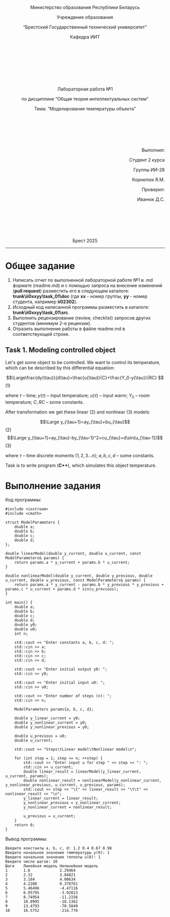 <p align="center"> Министерство образования Республики Беларусь</p>
<p align="center">Учреждение образования</p>
<p align="center">“Брестский Государственный технический университет”</p>
<p align="center">Кафедра ИИТ</p>
<br><br><br><br><br><br><br>
<p align="center">Лабораторная работа №1</p>
<p align="center">по дисциплине “Общая теория интеллектуальных систем”</p>
<p align="center">Тема: “Моделирования температуры объекта”</p>
<br><br><br><br><br>
<p align="right">Выполнил:</p>
<p align="right">Студент 2 курса</p>
<p align="right">Группы ИИ-28</p>
<p align="right">Корнелюк Я.М.</p>
<p align="right">Проверил:</p>
<p align="right">Иванюк Д.С.</p>
<br><br><br><br><br>
<p align="center">Брест 2025</p>


<hr>


# Общее задание #
1. Написать отчет по выполненной лабораторной работе №1 в .md формате (readme.md) и с помощью запроса на внесение изменений (**pull request**) разместить его в следующем каталоге: **trunk\ii0xxyy\task_01\doc** (где **xx** - номер группы, **yy** - номер студента, например **ii02302**).
2. Исходный код написанной программы разместить в каталоге: **trunk\ii0xxyy\task_01\src**.
3. Выполнить рецензирование (review, checklist) запросов других студентов (минимум 2-е рецензии).
4. Отразить выполнение работы в файле readme.md в соответствующей строке.

## Task 1. Modeling controlled object ##
Let's get some object to be controlled. We want to control its temperature, which can be described by this differential equation:

$$\Large\frac{dy(\tau)}{d\tau}=\frac{u(\tau)}{C}+\frac{Y_0-y(\tau)}{RC} $$ (1)

where $\tau$ – time; $y(\tau)$ – input temperature; $u(\tau)$ – input warm; $Y_0$ – room temperature; $C,RC$ – some constants.

After transformation we get these linear (2) and nonlinear (3) models:

$$\Large y_{\tau+1}=ay_{\tau}+bu_{\tau}$$ (2)
$$\Large y_{\tau+1}=ay_{\tau}-by_{\tau-1}^2+cu_{\tau}+d\sin(u_{\tau-1})$$ (3)

where $\tau$ – time discrete moments ($1,2,3{\dots}n$); $a,b,c,d$ – some constants.

Task is to write program (**С++**), which simulates this object temperature.

# Выполнение задания #
Код программы:
```
#include <iostream>
#include <cmath>

struct ModelParameters {
    double a;
    double b;
    double c;
    double d;
};

double linearModel(double y_current, double u_current, const ModelParameters& params) {
    return params.a * y_current + params.b * u_current;
}

double nonlinearModel(double y_current, double y_previous, double u_current, double u_previous, const ModelParameters& params) {
    return params.a * y_current - params.b * y_previous * y_previous + params.c * u_current + params.d * sin(u_previous);
}

int main() {
    double a;
    double b;
    double c;
    double d;
    double y0;
    double u0;
    int n;

    std::cout << "Enter constants a, b, c, d: ";
    std::cin >> a;
    std::cin >> b;
    std::cin >> c;
    std::cin >> d;

    std::cout << "Enter initial output y0: ";
    std::cin >> y0;

    std::cout << "Enter initial input u0: ";
    std::cin >> u0;

    std::cout << "Enter number of steps (n): ";
    std::cin >> n;

    ModelParameters params{a, b, c, d};

    double y_linear_current = y0;
    double y_nonlinear_current = y0;
    double y_nonlinear_previous = y0;

    double u_previous = u0;
    double u_current;

    std::cout << "Steps\tLinear model\tNonlinear model\n";

    for (int step = 1; step <= n; ++step) {
        std::cout << "Enter input u for step " << step << ": ";
        std::cin >> u_current;
        double linear_result = linearModel(y_linear_current, u_current, params);
        double nonlinear_result = nonlinearModel(y_nonlinear_current, y_nonlinear_previous, u_current, u_previous, params);
        std::cout << step << "\t" << linear_result << "\t\t" << nonlinear_result << "\n";
        y_linear_current = linear_result;
        y_nonlinear_previous = y_nonlinear_current;
        y_nonlinear_current = nonlinear_result;

        u_previous = u_current;
    }
    return 0;
}
```
Вывод программы:
```
Введите константы a, b, c, d: 1.2 0.4 0.67 0.98
Введите начальное значение температуры y(0): 1
Введите начальное значение теплоты u(0): 1
Введите число шагов: 10
Шаги    Линейная модель Нелинейная модель
1       1.6             2.29464
2       2.32            3.84821
3       3.184           4.00634
4       4.2208          0.378761
5       5.46496         -4.47116
6       6.95795         -3.92813
7       8.74954         -11.2156
8       10.8995         -18.1362
9       13.4793         -70.5849
10      16.5752         -214.776
```